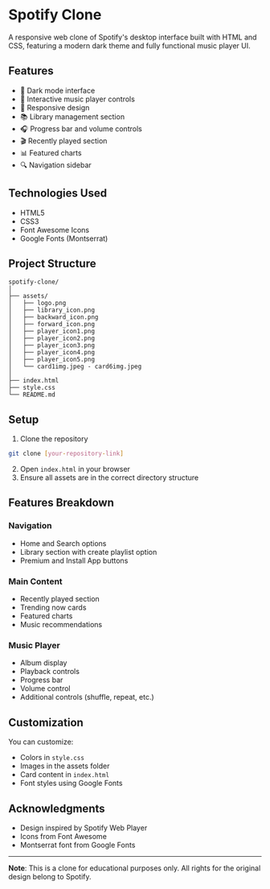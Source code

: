 # Spotify Clone

A responsive web clone of Spotify's desktop interface built with HTML and CSS, featuring a modern dark theme and fully functional music player UI.

## Features

- 🎨 Dark mode interface
- 🎵 Interactive music player controls
- 📱 Responsive design
- 📚 Library management section
- 🎧 Progress bar and volume controls
- 🎬 Recently played section
- 📊 Featured charts
- 🔍 Navigation sidebar

## Technologies Used

- HTML5
- CSS3
- Font Awesome Icons
- Google Fonts (Montserrat)

## Project Structure

```
spotify-clone/
│
├── assets/
│   ├── logo.png
│   ├── library_icon.png
│   ├── backward_icon.png
│   ├── forward_icon.png
│   ├── player_icon1.png
│   ├── player_icon2.png
│   ├── player_icon3.png
│   ├── player_icon4.png
│   ├── player_icon5.png
│   └── card1img.jpeg - card6img.jpeg
│
├── index.html
├── style.css
└── README.md
```

## Setup

1. Clone the repository
```bash
git clone [your-repository-link]
```

2. Open `index.html` in your browser
3. Ensure all assets are in the correct directory structure

## Features Breakdown

### Navigation
- Home and Search options
- Library section with create playlist option
- Premium and Install App buttons

### Main Content
- Recently played section
- Trending now cards
- Featured charts
- Music recommendations

### Music Player
- Album display
- Playback controls
- Progress bar
- Volume control
- Additional controls (shuffle, repeat, etc.)

## Customization

You can customize:
- Colors in `style.css`
- Images in the assets folder
- Card content in `index.html`
- Font styles using Google Fonts


## Acknowledgments

- Design inspired by Spotify Web Player
- Icons from Font Awesome
- Montserrat font from Google Fonts


---
**Note**: This is a clone for educational purposes only. All rights for the original design belong to Spotify.